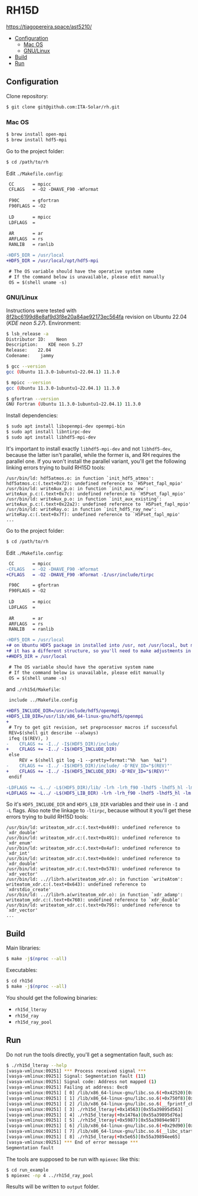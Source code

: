# RH15D

<https://tiagopereira.space/ast5210/>

<!-- MarkdownTOC -->

- [Configuration](#configuration)
    - [Mac OS](#mac-os)
    - [GNU/Linux](#gnulinux)
- [Build](#build)
- [Run](#run)

<!-- /MarkdownTOC -->

## Configuration

Clone repository:

``` sh
$ git clone git@github.com:ITA-Solar/rh.git
```

### Mac OS

``` sh
$ brew install open-mpi
$ brew install hdf5-mpi
```

Go to the project folder:

``` sh
$ cd /path/to/rh
```

Edit `./Makefile.config`:

``` diff
 CC       = mpicc
 CFLAGS   = -O2 -DHAVE_F90 -Wformat
 
 F90C     = gfortran
 F90FLAGS = -O2
 
 LD       = mpicc
 LDFLAGS  =
 
 AR       = ar
 ARFLAGS  = rs
 RANLIB   = ranlib

-HDF5_DIR = /usr/local
+HDF5_DIR = /usr/local/opt/hdf5-mpi

 # The OS variable should have the operative system name
 # If the command below is unavailable, please edit manually
 OS = $(shell uname -s)
```

### GNU/Linux

Instructions were tested with [8f2bc6199d8e8af9d3f8e20a84ae92173ec564fa](https://github.com/ITA-Solar/rh/tree/8f2bc6199d8e8af9d3f8e20a84ae92173ec564fa) revision on Ubuntu 22.04 (*KDE neon 5.27*). Environment:

``` sh
$ lsb_release -a
Distributor ID:    Neon
Description:    KDE neon 5.27
Release:    22.04
Codename:    jammy

$ gcc --version
gcc (Ubuntu 11.3.0-1ubuntu1~22.04.1) 11.3.0

$ mpicc --version
gcc (Ubuntu 11.3.0-1ubuntu1~22.04.1) 11.3.0

$ gfortran --version
GNU Fortran (Ubuntu 11.3.0-1ubuntu1~22.04.1) 11.3.0
```

Install dependencies:

``` sh
$ sudo apt install libopenmpi-dev openmpi-bin
$ sudo apt install libntirpc-dev
$ sudo apt install libhdf5-mpi-dev
```

It's important to install exactly `libhdf5-mpi-dev` and not `libhdf5-dev`, because the latter isn't parallel, while the former is, and RH requires the parallel one. If you won't install the parallel variant, you'll get the following linking errors trying to build RH15D tools:

```
/usr/bin/ld: hdf5atmos.o: in function `init_hdf5_atmos':
hdf5atmos.c:(.text+0x72): undefined reference to `H5Pset_fapl_mpio'
/usr/bin/ld: writeAux_p.o: in function `init_aux_new':
writeAux_p.c:(.text+0x7c): undefined reference to `H5Pset_fapl_mpio'
/usr/bin/ld: writeAux_p.o: in function `init_aux_existing':
writeAux_p.c:(.text+0x22a2): undefined reference to `H5Pset_fapl_mpio'
/usr/bin/ld: writeRay.o: in function `init_hdf5_ray_new':
writeRay.c:(.text+0x7f): undefined reference to `H5Pset_fapl_mpio'
...
```

Go to the project folder:

``` sh
$ cd /path/to/rh
```

Edit `./Makefile.config`:

``` diff
 CC       = mpicc
-CFLAGS   = -O2 -DHAVE_F90 -Wformat
+CFLAGS   = -O2 -DHAVE_F90 -Wformat -I/usr/include/tirpc

 F90C     = gfortran
 F90FLAGS = -O2
 
 LD       = mpicc
 LDFLAGS  =
 
 AR       = ar
 ARFLAGS  = rs
 RANLIB   = ranlib

-HDF5_DIR = /usr/local
+# on Ubuntu HDF5 package in installed into /usr, not /usr/local, but most importantly
+# it has a different structure, so you'll need to make adjustments in ./rh15d/Makefile instead
+#HDF5_DIR = /usr/local

 # The OS variable should have the operative system name
 # If the command below is unavailable, please edit manually
 OS = $(shell uname -s)
```

and `./rh15d/Makefile`:

``` diff
 include ../Makefile.config

+HDF5_INCLUDE_DIR=/usr/include/hdf5/openmpi
+HDF5_LIB_DIR=/usr/lib/x86_64-linux-gnu/hdf5/openmpi
+
 # Try to get git revision, set preprocessor macros if successful
 REV=$(shell git describe --always)
 ifeq ($(REV), )
-    CFLAGS += -I../ -I$(HDF5_DIR)/include/
+    CFLAGS += -I../ -I$(HDF5_INCLUDE_DIR)
 else
     REV = $(shell git log -1 --pretty=format:"%h  %an  %ai")
-    CFLAGS += -I../ -I$(HDF5_DIR)/include/ -D'REV_ID="$(REV)"'
+    CFLAGS += -I../ -I$(HDF5_INCLUDE_DIR) -D'REV_ID="$(REV)"'
 endif

-LDFLAGS += -L../ -L$(HDF5_DIR)/lib/ -lrh -lrh_f90 -lhdf5 -lhdf5_hl -lm -lpthread
+LDFLAGS += -L../ -L$(HDF5_LIB_DIR) -lrh -lrh_f90 -lhdf5 -lhdf5_hl -lm -lpthread -ltirpc
```

So it's `HDF5_INCLUDE_DIR` and `HDF5_LIB_DIR` variables and their use in `-I` and `-L` flags. Also note the linkage to `-ltirpc`, because without it you'll get these errors trying to build RH15D tools:

```
/usr/bin/ld: writeatom_xdr.c:(.text+0x449): undefined reference to `xdr_double'
/usr/bin/ld: writeatom_xdr.c:(.text+0x491): undefined reference to `xdr_enum'
/usr/bin/ld: writeatom_xdr.c:(.text+0x4af): undefined reference to `xdr_int'
/usr/bin/ld: writeatom_xdr.c:(.text+0x4de): undefined reference to `xdr_double'
/usr/bin/ld: writeatom_xdr.c:(.text+0x578): undefined reference to `xdr_vector'
/usr/bin/ld: ..//librh.a(writeatom_xdr.o): in function `writeAtom':
writeatom_xdr.c:(.text+0x643): undefined reference to `xdrstdio_create'
/usr/bin/ld: ..//librh.a(writeatom_xdr.o): in function `xdr_adamp':
writeatom_xdr.c:(.text+0x760): undefined reference to `xdr_double'
/usr/bin/ld: writeatom_xdr.c:(.text+0x795): undefined reference to `xdr_vector'
...
```

## Build

Main libraries:

``` sh
$ make -j$(nproc --all)
```

Executables:

``` sh
$ cd rh15d
$ make -j$(nproc --all)
```

You should get the following binaries:

- `rh15d_lteray`
- `rh15d_ray`
- `rh15d_ray_pool`

## Run

Do not run the tools directly, you'll get a segmentation fault, such as:

``` sh
$ ./rh15d_lteray --help
[vasya-vmlinux:09251] *** Process received signal ***
[vasya-vmlinux:09251] Signal: Segmentation fault (11)
[vasya-vmlinux:09251] Signal code: Address not mapped (1)
[vasya-vmlinux:09251] Failing at address: 0xc0
[vasya-vmlinux:09251] [ 0] /lib/x86_64-linux-gnu/libc.so.6(+0x42520)[0x7fa817242520]
[vasya-vmlinux:09251] [ 1] /lib/x86_64-linux-gnu/libc.so.6(+0x750f8)[0x7fa8172750f8]
[vasya-vmlinux:09251] [ 2] /lib/x86_64-linux-gnu/libc.so.6(__fprintf_chk+0xa3)[0x7fa817334ec3]
[vasya-vmlinux:09251] [ 3] ./rh15d_lteray(+0x14563)[0x55a39895d563]
[vasya-vmlinux:09251] [ 4] ./rh15d_lteray(+0x1476a)[0x55a39895d76a]
[vasya-vmlinux:09251] [ 5] ./rh15d_lteray(+0x5987)[0x55a39894e987]
[vasya-vmlinux:09251] [ 6] /lib/x86_64-linux-gnu/libc.so.6(+0x29d90)[0x7fa817229d90]
[vasya-vmlinux:09251] [ 7] /lib/x86_64-linux-gnu/libc.so.6(__libc_start_main+0x80)[0x7fa817229e40]
[vasya-vmlinux:09251] [ 8] ./rh15d_lteray(+0x5e65)[0x55a39894ee65]
[vasya-vmlinux:09251] *** End of error message ***
Segmentation fault 
```

The tools are supposed to be run with `mpiexec` like this:

``` sh
$ cd run_example
$ mpiexec -np 4 ../rh15d_ray_pool
```

Results will be written to `output` folder.
